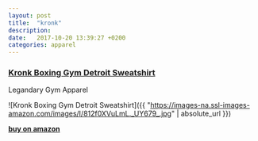 ```yaml
---
layout: post
title:  "kronk"
description:
date:   2017-10-20 13:39:27 +0200
categories: apparel
---
```


### [Kronk Boxing Gym Detroit Sweatshirt][kronk]

Legandary Gym Apparel

![Kronk Boxing Gym Detroit Sweatshirt]({{ "https://images-na.ssl-images-amazon.com/images/I/812f0XVuLmL._UY679_.jpg" | absolute_url }})

**[buy on amazon][kronk]**

[kronk]: https://www.amazon.de/Detroit-Sweatshirt-Rundhalsausschnitt-Wladimir-Klitschko/dp/B00C8SJWI8/ref=sr_1_7?ie=UTF8&qid=1508499554&sr=8-7&keywords=kronk
